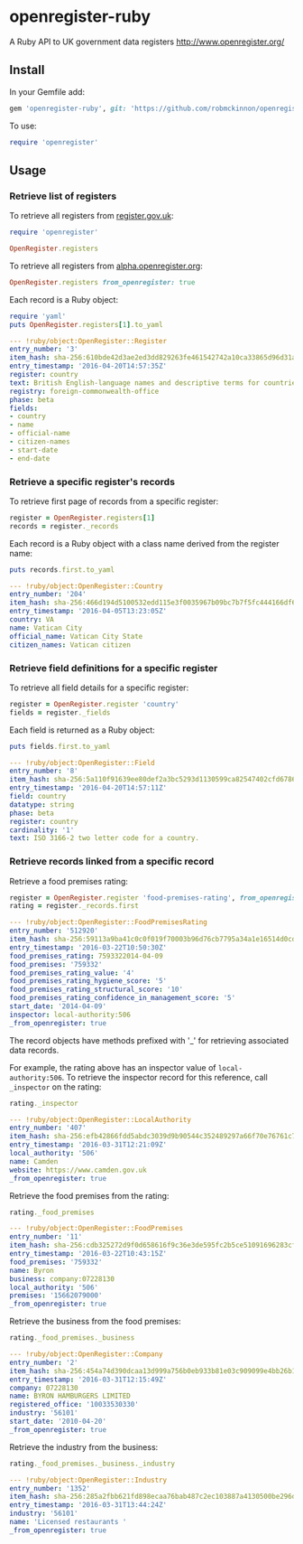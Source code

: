 # openregister-ruby
A Ruby API to UK government data registers http://www.openregister.org/

## Install

In your Gemfile add:

```rb
gem 'openregister-ruby', git: 'https://github.com/robmckinnon/openregister-ruby.git'
```

To use:

```rb
require 'openregister'
```

## Usage

### Retrieve list of registers

To retrieve all registers from [register.gov.uk](https://register.register.gov.uk/records):

```rb
require 'openregister'

OpenRegister.registers
```

To retrieve all registers from [alpha.openregister.org](http://register.alpha.openregister.org/records):

```rb
OpenRegister.registers from_openregister: true
```

Each record is a Ruby object:

```rb
require 'yaml'
puts OpenRegister.registers[1].to_yaml
```

```yml
--- !ruby/object:OpenRegister::Register
entry_number: '3'
item_hash: sha-256:610bde42d3ae2ed3dd829263fe461542742a10ca33865d96d31ae043b242c300
entry_timestamp: '2016-04-20T14:57:35Z'
register: country
text: British English-language names and descriptive terms for countries
registry: foreign-commonwealth-office
phase: beta
fields:
- country
- name
- official-name
- citizen-names
- start-date
- end-date
```

### Retrieve a specific register's records

To retrieve first page of records from a specific register:

```rb
register = OpenRegister.registers[1]
records = register._records
```

Each record is a Ruby object with a class name derived from the register name:

```rb
puts records.first.to_yaml
```

```yml
--- !ruby/object:OpenRegister::Country
entry_number: '204'
item_hash: sha-256:466d194d5100532edd115e3f0035967b09bc7b7f5fc444166df6f4a5f7cb9127
entry_timestamp: '2016-04-05T13:23:05Z'
country: VA
name: Vatican City
official_name: Vatican City State
citizen_names: Vatican citizen
```

### Retrieve field definitions for a specific register

To retrieve all field details for a specific register:

```rb
register = OpenRegister.register 'country'
fields = register._fields
```

Each field is returned as a Ruby object:

```rb
puts fields.first.to_yaml
```

```yml
--- !ruby/object:OpenRegister::Field
entry_number: '8'
item_hash: sha-256:5a110f91639ee80def2a3bc5293d1130599ca82547402cfd6786a425ffe9b419
entry_timestamp: '2016-04-20T14:57:11Z'
field: country
datatype: string
phase: beta
register: country
cardinality: '1'
text: ISO 3166-2 two letter code for a country.
```

### Retrieve records linked from a specific record

Retrieve a food premises rating:

```rb
register = OpenRegister.register 'food-premises-rating', from_openregister: true
rating = register._records.first
```

```yml
--- !ruby/object:OpenRegister::FoodPremisesRating
entry_number: '512920'
item_hash: sha-256:59113a9ba41c0c0f019f70003b96d76cb7795a34a1e16514d0cd4c9e42079fda
entry_timestamp: '2016-03-22T10:50:30Z'
food_premises_rating: 7593322014-04-09
food_premises: '759332'
food_premises_rating_value: '4'
food_premises_rating_hygiene_score: '5'
food_premises_rating_structural_score: '10'
food_premises_rating_confidence_in_management_score: '5'
start_date: '2014-04-09'
inspector: local-authority:506
_from_openregister: true
```

The record objects have methods prefixed with '_'
for retrieving associated data records.

For example, the rating above has an inspector value of
`local-authority:506`. To retrieve the inspector record for
this reference, call `_inspector` on the rating:

```rb
rating._inspector
```

```yml
--- !ruby/object:OpenRegister::LocalAuthority
entry_number: '407'
item_hash: sha-256:efb42866fdd5abdc3039d9b90544c352489297a66f70e76761c79f65bd29ed8f
entry_timestamp: '2016-03-31T12:21:09Z'
local_authority: '506'
name: Camden
website: https://www.camden.gov.uk
_from_openregister: true
```

Retrieve the food premises from the rating:

```rb
rating._food_premises
```

```yml
--- !ruby/object:OpenRegister::FoodPremises
entry_number: '11'
item_hash: sha-256:cdb325272d9f0d658616f9c36e3de595fc2b5ce51091696283cf2ca1d3d5741f
entry_timestamp: '2016-03-22T10:43:15Z'
food_premises: '759332'
name: Byron
business: company:07228130
local_authority: '506'
premises: '15662079000'
_from_openregister: true
```

Retrieve the business from the food premises:

```rb
rating._food_premises._business
```

```yml
--- !ruby/object:OpenRegister::Company
entry_number: '2'
item_hash: sha-256:454a74d390dcaa13d999a756b0eb933b81e03c909099e4bb26b1faffc26b5a93
entry_timestamp: '2016-03-31T12:15:49Z'
company: 07228130
name: BYRON HAMBURGERS LIMITED
registered_office: '10033530330'
industry: '56101'
start_date: '2010-04-20'
_from_openregister: true
```

Retrieve the industry from the business:

```rb
rating._food_premises._business._industry
```

```yml
--- !ruby/object:OpenRegister::Industry
entry_number: '1352'
item_hash: sha-256:285a2fbb621fd898ecaa76bab487c2ec103887a4130500be296d5dca5248e46b
entry_timestamp: '2016-03-31T13:44:24Z'
industry: '56101'
name: 'Licensed restaurants '
_from_openregister: true
```
